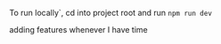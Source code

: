 
To run locally`, cd into project root and run
```npm run dev```

adding features whenever I have time